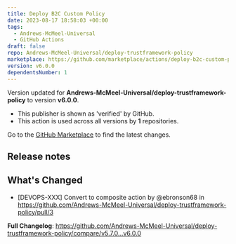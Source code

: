 ```yaml
---
title: Deploy B2C Custom Policy
date: 2023-08-17 18:58:03 +00:00
tags:
  - Andrews-McMeel-Universal
  - GitHub Actions
draft: false
repo: Andrews-McMeel-Universal/deploy-trustframework-policy
marketplace: https://github.com/marketplace/actions/deploy-b2c-custom-policy
version: v6.0.0
dependentsNumber: 1
---
```



Version updated for **Andrews-McMeel-Universal/deploy-trustframework-policy** to version **v6.0.0**.
- This publisher is shown as 'verified' by GitHub.
- This action is used across all versions by **1** repositories.

Go to the [GitHub Marketplace](https://github.com/marketplace/actions/deploy-b2c-custom-policy) to find the latest changes.

## Release notes

## What's Changed
* [DEVOPS-XXX] Convert to composite action by @ebronson68 in https://github.com/Andrews-McMeel-Universal/deploy-trustframework-policy/pull/3


**Full Changelog**: https://github.com/Andrews-McMeel-Universal/deploy-trustframework-policy/compare/v5.7.0...v6.0.0

